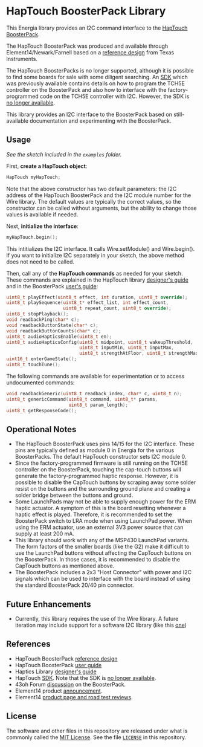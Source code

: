 HapTouch BoosterPack Library
=============================================================================

This Energia library provides an I2C command interface to the [HapTouch BoosterPack][1].

The HapTouch BoosterPack was produced and available through Element14/Newark/Farnell based on a [reference design][1] from Texas Instruments.

The HapTouch BoosterPacks is no longer supported, although it is possible to find some boards for sale with some diligent searching. An [SDK][4] which was previously available contains details on how to program the TCH5E controller on the BoosterPack and also how to interface with the factory-programmed code on the TCH5E controller with I2C. However, the SDK is [no longer available][5].

This library provides an I2C interface to the BoosterPack based on still-available documentation and experimenting with the BoosterPack.

Usage
-----

_See the sketch included in the `examples` folder._

First, **create a HapTouch object**:

```cpp
HapTouch myHapTouch;
```

Note that the above constructor has two default parameters: the I2C address of the HapTouch BoosterPack and the I2C module number for the Wire library. The default values are typically the correct values, so the constructor can be called without arguments, but the ability to change those values is available if needed.

Next, **initialize the interface**:

```cpp
myHapTouch.begin();
```

This intitializes the I2C interface. It calls Wire.setModule() and Wire.begin(). If you want to initialize I2C separately in your sketch, the above method does not need to be called.

Then, call any of the **HapTouch commands** as needed for your sketch. These commands are explained in the HapTouch library [designer's guide][3] and in the BoosterPack [user's guide][2]:

```cpp
uint8_t playEffect(uint8_t effect, int duration, uint8_t override);
uint8_t playSequence(uint8_t* effect_list, int effect_count,
                     uint8_t repeat_count, uint8_t override);
uint8_t stopPlayback();
void readbackPing(char* c);
void readbackButtonState(char* c);
void readbackButtonCounts(char* c);
uint8_t audioHapticsEnable(uint8_t en);
uint8_t audioHapticsConfig(uint8_t midpoint, uint8_t wakeupThreshold,
                           uint8_t inputMin, uint8_t inputMax,
                           uint8_t strengthAtFloor, uint8_t strengthMax);
uint16_t enterGameState();
uint8_t touchTune();
```

The following commands are available for experimentation or to access undocumented commands:

```cpp
void readbackGeneric(uint8_t readback_index, char* c, uint8_t n);
uint8_t genericCommand(uint8_t command, uint8_t* params,
                       uint8_t param_length);
uint8_t getResponseCode();
```

Operational Notes
-----------------

- The HapTouch BoosterPack uses pins 14/15 for the I2C interface. These pins are typically defined as module 0 in Energia for the various BoosterPacks. The default HapTouch constructor sets I2C module 0.
- Since the factory-programmed firmware is still running on the TCH5E controller on the BoosterPack, touching the cap-touch buttons will generate the factory-programmed haptic response. However, it is possible to disable the CapTouch buttons by scraping away some solder resist on the buttons and the surrounding ground plane and creating a solder bridge between the buttons and ground.
- Some LaunchPads may not be able to supply enough power for the ERM haptic actuator. A symptom of this is the board resetting whenever a haptic effect is played. Therefore, it is recommended to set the BoosterPack switch to LRA mode when using LaunchPad power. When using the ERM actuator, use an external 3V3 power source that can supply at least 200 mA.
- This library should work with any of the MSP430 LaunchPad variants. The form factors of the smaller boards (like the G2) make it difficult to use the LaunchPad buttons without affecting the CapTouch buttons on the BoosterPack. In those cases, it is recommended to disable the CapTouch buttons as mentioned above.
- The BoosterPack includes a 2x3 "Host Connector" with power and I2C signals which can be used to interface with the board instead of using the standard BoosterPack 20/40 pin connector.

Future Enhancements
-------------------

- Currently, this library requires the use of the Wire library. A future iteration may include support for a software I2C library (like this [one][9])

References
----------

- HapTouch BoosterPack [reference design][1]
- HapTouch BoosterPack [user guide][2]
- Haptics Library [designer's guide][3]
- HapTouch [SDK][4]. Note that the SDK is [no longer available][5].
- 43oh Forum [discussion][6] on the BoosterPack.
- Element14 product [announcement][8].
- Element14 [product page and road test reviews][7].

License
-------

The software and other files in this repository are released under what is commonly called the [MIT License][100]. See the file [`LICENSE`][101] in this repository.

[1]: http://www.ti.com/tool/TIDM-LPBP-HAPTOUCH
[2]: http://www.ti.com/lit/an/slaa616/slaa616.pdf
[3]: http://www.ti.com/lit/ug/slau543/slau543.pdf
[4]: http://www.ti.com/tool/MSP430-HAPTOUCH-SDK
[5]: https://e2e.ti.com/support/microcontrollers/msp430/f/166/t/541078
[6]: https://forum.43oh.com/topic/4786-msp430tch5e-haptouch-is-available/
[7]: https://www.element14.com/community/roadTests/1268
[8]: https://www.element14.com/community/docs/DOC-65467/
[9]: https://github.com/Andy4495/SWI2C
[100]: https://choosealicense.com/licenses/mit/
[101]: ./LICENSE
[200]: https://github.com/Andy4495/HapTouch
